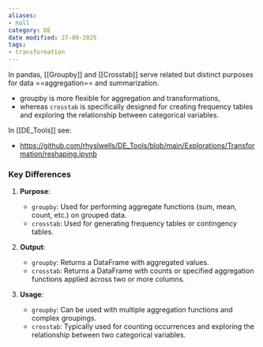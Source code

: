 ```yaml
---
aliases:
- null
category: DE
date modified: 27-09-2025
tags:
- transformation
---
```

In pandas, [[Groupby]] and [[Crosstab]] serve related but distinct purposes for data ==aggregation== and summarization.

- groupby is more flexible for aggregation and transformations,
- whereas `crosstab` is specifically designed for creating frequency tables and exploring the relationship between categorical variables.


In [[DE_Tools]] see:
- https://github.com/rhyslwells/DE_Tools/blob/main/Explorations/Transformation/reshaping.ipynb
### Key Differences

1. **Purpose**:
   - `groupby`: Used for performing aggregate functions (sum, mean, count, etc.) on grouped data.
   - `crosstab`: Used for generating frequency tables or contingency tables.

2. **Output**:
   - `groupby`: Returns a DataFrame with aggregated values.
   - `crosstab`: Returns a DataFrame with counts or specified aggregation functions applied across two or more columns.

3. **Usage**:
   - `groupby`: Can be used with multiple aggregation functions and complex groupings.
   - `crosstab`: Typically used for counting occurrences and exploring the relationship between two categorical variables.



